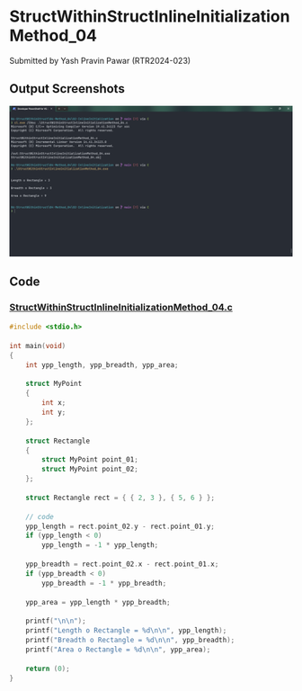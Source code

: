 # StructWithinStructInlineInitializationMethod_04

Submitted by Yash Pravin Pawar (RTR2024-023)

## Output Screenshots
![output.png](./02-Screenshots/output.png)

## Code
### [StructWithinStructInlineInitializationMethod_04.c](./01-Code/StructWithinStructInlineInitializationMethod_04.c)
```c
#include <stdio.h>

int main(void)
{
    int ypp_length, ypp_breadth, ypp_area;

    struct MyPoint
    {
        int x;
        int y;
    };

    struct Rectangle
    {
        struct MyPoint point_01;
        struct MyPoint point_02;
    };

    struct Rectangle rect = { { 2, 3 }, { 5, 6 } };

    // code
    ypp_length = rect.point_02.y - rect.point_01.y;
    if (ypp_length < 0)
        ypp_length = -1 * ypp_length;

    ypp_breadth = rect.point_02.x - rect.point_01.x;
    if (ypp_breadth < 0)
        ypp_breadth = -1 * ypp_breadth;

    ypp_area = ypp_length * ypp_breadth;

    printf("\n\n");
    printf("Length o Rectangle = %d\n\n", ypp_length);  
    printf("Breadth o Rectangle = %d\n\n", ypp_breadth);
    printf("Area o Rectangle = %d\n\n", ypp_area);

    return (0);
}

```
